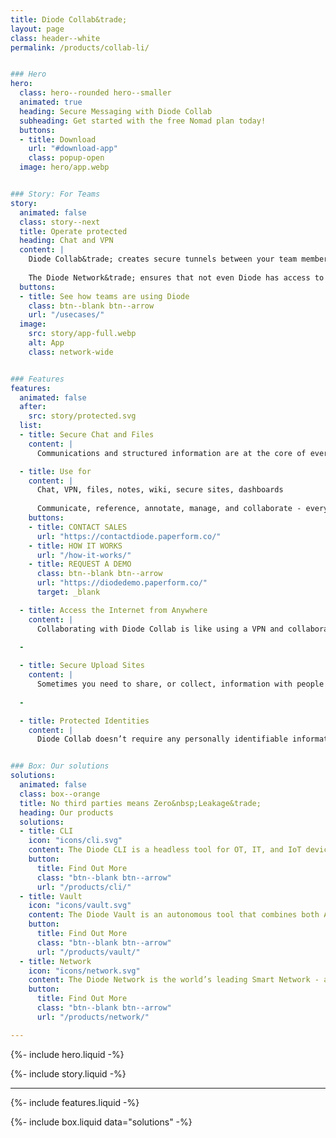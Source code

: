 ```yaml
---
title: Diode Collab&trade;
layout: page
class: header--white
permalink: /products/collab-li/


### Hero
hero:
  class: hero--rounded hero--smaller
  animated: true
  heading: Secure Messaging with Diode Collab
  subheading: Get started with the free Nomad plan today!
  buttons:
  - title: Download
    url: "#download-app"
    class: popup-open
  image: hero/app.webp


### Story: For Teams
story:
  animated: false
  class: story--next
  title: Operate protected
  heading: Chat and VPN
  content: |
    Diode Collab&trade; creates secure tunnels between your team members in a "security perimeter" (a Zone).  Each Zone has built-in chat, file, and web browsing capabilities. It is a decentralized “local first” solution that doesn’t rely on third party servers - your team will be operating in one of the most protected environments possible.
  
    The Diode Network&trade; ensures that not even Diode has access to your team’s communications, information, or activity.
  buttons:
  - title: See how teams are using Diode
    class: btn--blank btn--arrow
    url: "/usecases/"
  image:
    src: story/app-full.webp
    alt: App
    class: network-wide


### Features
features:
  animated: false
  after:
    src: story/protected.svg
  list:
  - title: Secure Chat and Files
    content: |
      Communications and structured information are at the core of everything teams do.  That’s why we built direct messaging, group chat, and file syncing into the core of Diode Collab. All capabilities are fully end-to-end encrypted, ensuring that your team operates at only the highest security level available. 

  - title: Use for
    content: |
      Chat, VPN, files, notes, wiki, secure sites, dashboards
  
      Communicate, reference, annotate, manage, and collaborate - everything a team working with real world sensitive data requires.
    buttons:
    - title: CONTACT SALES
      url: "https://contactdiode.paperform.co/"
    - title: HOW IT WORKS
      url: "/how-it-works/"
    - title: REQUEST A DEMO
      class: btn--blank btn--arrow
      url: "https://diodedemo.paperform.co/"
      target: _blank

  - title: Access the Internet from Anywhere
    content: |
      Collaborating with Diode Collab is like using a VPN and collaboration tool built in one.  This allows your team to connect from anywhere in the world. And, if they happen to be in the same office, their devices direct-connect to carry on the conversation without even touching the Internet.
      
  -

  - title: Secure Upload Sites
    content: |
      Sometimes you need to share, or collect, information with people who don't have Diode Collab installed - via a share link accessible from any web browser. This is a great way to exchange information securely with customers, partners, and vendors when operating in a regulated industry. Creating a secure upload site can be done with a single click on any file or folder you'd like to make available.
      
  -

  - title: Protected Identities
    content: |
      Diode Collab doesn’t require any personally identifiable information from you or your team to sign up and get going - all a Diode account requires is a pseudo anonymous username. Whether your team members use a single device or multiple linked devices, they can all be managed via self-custody credentials that are never stored on a server. 


### Box: Our solutions
solutions:
  animated: false
  class: box--orange
  title: No third parties means Zero&nbsp;Leakage&trade;
  heading: Our products
  solutions:
  - title: CLI
    icon: "icons/cli.svg"
    content: The Diode CLI is a headless tool for OT, IT, and IoT devices. It can be used stand-alone to secure autonomous systems, and/or in concert with team members using Diode Collab.
    button:
      title: Find Out More
      class: "btn--blank btn--arrow"
      url: "/products/cli/"
  - title: Vault
    icon: "icons/vault.svg"
    content: The Diode Vault is an autonomous tool that combines both App and CLI features in a small box or cloud appliance. 24-7 availability, backup, and geo-access for your team and assets.
    button:
      title: Find Out More
      class: "btn--blank btn--arrow"
      url: "/products/vault/"
  - title: Network
    icon: "icons/network.svg"
    content: The Diode Network is the world’s leading Smart Network - a new generation of zero trust software defined networks based on hardened blockchain technology. Think ad hoc E2EE perimeters.
    button:
      title: Find Out More
      class: "btn--blank btn--arrow"
      url: "/products/network/"

---
```


{%- include hero.liquid -%}

{%- include story.liquid -%}

---

{%- include features.liquid -%}

{%- include box.liquid data="solutions" -%}
